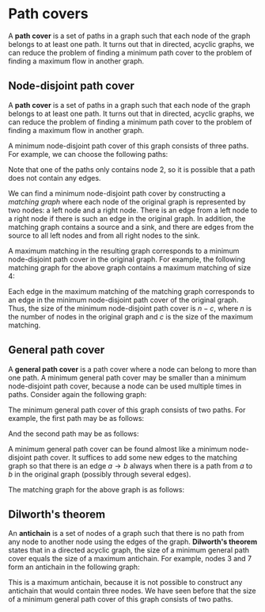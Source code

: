# Path covers

A **path cover** is a set of paths in a graph
such that each node of the graph belongs to at least one path.
It turns out that in directed, acyclic graphs,
we can reduce the problem of finding a minimum
path cover to the problem of finding a maximum
flow in another graph.

## Node-disjoint path cover

A **path cover** is a set of paths in a graph
such that each node of the graph belongs to at least one path.
It turns out that in directed, acyclic graphs,
we can reduce the problem of finding a minimum
path cover to the problem of finding a maximum
flow in another graph.

<script type="text/tikz">
\begin{tikzpicture}[scale=0.9]
\node[draw, circle] (1) at (0,0) {1};
\node[draw, circle] (2) at (2,0) {2};
\node[draw, circle] (3) at (4,0) {3};
\node[draw, circle] (4) at (6,0) {4};
\node[draw, circle] (5) at (0,-2) {5};
\node[draw, circle] (6) at (2,-2) {6};
\node[draw, circle] (7) at (4,-2) {7};

\path[draw,thick,->,>=latex] (1) -- (5);
\path[draw,thick,->,>=latex] (2) -- (6);
\path[draw,thick,->,>=latex] (3) -- (4);
\path[draw,thick,->,>=latex] (5) -- (6);
\path[draw,thick,->,>=latex] (6) -- (3);
\path[draw,thick,->,>=latex] (6) -- (7);
\end{tikzpicture}
</script>

A minimum node-disjoint path cover
of this graph
consists of three paths.
For example, we can choose the following paths:

<script type="text/tikz">
\begin{tikzpicture}[scale=0.9]
\node[draw, circle] (1) at (0,0) {1};
\node[draw, circle] (2) at (2,0) {2};
\node[draw, circle] (3) at (4,0) {3};
\node[draw, circle] (4) at (6,0) {4};
\node[draw, circle] (5) at (0,-2) {5};
\node[draw, circle] (6) at (2,-2) {6};
\node[draw, circle] (7) at (4,-2) {7};

\path[draw=red,thick,->,line width=2pt] (1) -- (5);
\path[draw=red,thick,->,line width=2pt] (5) -- (6);
\path[draw=red,thick,->,line width=2pt] (6) -- (7);
\path[draw=red,thick,->,line width=2pt] (3) -- (4);
\end{tikzpicture}
</script>

Note that one of the paths only contains node 2,
so it is possible that a path does not contain any edges.

We can find a minimum node-disjoint path cover
by constructing a _matching graph_ where each node
of the original graph is represented by
two nodes: a left node and a right node.
There is an edge from a left node to a right node
if there is such an edge in the original graph.
In addition, the matching graph contains a source and a sink,
and there are edges from the source to all
left nodes and from all right nodes to the sink.

A maximum matching in the resulting graph corresponds
to a minimum node-disjoint path cover in
the original graph.
For example, the following matching graph
for the above graph contains
a maximum matching of size 4:

<script type="text/tikz">
\begin{tikzpicture}[scale=0.9]
\node[draw, circle] (1a) at (0,6) {1};
\node[draw, circle] (2a) at (0,5) {2};
\node[draw, circle] (3a) at (0,4) {3};
\node[draw, circle] (4a) at (0,3) {4};
\node[draw, circle] (5a) at (0,2) {5};
\node[draw, circle] (6a) at (0,1) {6};
\node[draw, circle] (7a) at (0,0) {7};

\node[draw, circle] (1b) at (4,6) {1};
\node[draw, circle] (2b) at (4,5) {2};
\node[draw, circle] (3b) at (4,4) {3};
\node[draw, circle] (4b) at (4,3) {4};
\node[draw, circle] (5b) at (4,2) {5};
\node[draw, circle] (6b) at (4,1) {6};
\node[draw, circle] (7b) at (4,0) {7};

\node[draw, circle] (a) at (-3,3) {\phantom{0}};
\node[draw, circle] (b) at (7,3) {\phantom{0}};

%\path[draw,thick,->,>=latex] (1a) -- (5b);
\path[draw,thick,->,>=latex] (2a) -- (6b);
%\path[draw,thick,->,>=latex] (3a) -- (4b);
%\path[draw,thick,->,>=latex] (5a) -- (6b);
\path[draw,thick,->,>=latex] (6a) -- (3b);
%\path[draw,thick,->,>=latex] (6a) -- (7b);

\path[draw,thick,->,>=latex] (a) -- (1a);
\path[draw,thick,->,>=latex] (a) -- (2a);
\path[draw,thick,->,>=latex] (a) -- (3a);
\path[draw,thick,->,>=latex] (a) -- (4a);
\path[draw,thick,->,>=latex] (a) -- (5a);
\path[draw,thick,->,>=latex] (a) -- (6a);
\path[draw,thick,->,>=latex] (a) -- (7a);

\path[draw,thick,->,>=latex] (1b) -- (b);
\path[draw,thick,->,>=latex] (2b) -- (b);
\path[draw,thick,->,>=latex] (3b) -- (b);
\path[draw,thick,->,>=latex] (4b) -- (b);
\path[draw,thick,->,>=latex] (5b) -- (b);
\path[draw,thick,->,>=latex] (6b) -- (b);
\path[draw,thick,->,>=latex] (7b) -- (b);

\path[draw=red,thick,->,line width=2pt] (1a) -- (5b);
\path[draw=red,thick,->,line width=2pt] (5a) -- (6b);
\path[draw=red,thick,->,line width=2pt] (6a) -- (7b);
\path[draw=red,thick,->,line width=2pt] (3a) -- (4b);

\end{tikzpicture}
</script>

Each edge in the maximum matching of the matching graph corresponds
to an edge in the minimum node-disjoint path cover
of the original graph.
Thus, the size of the minimum node-disjoint path cover is $n-c$,
where $n$ is the number of nodes in the original graph
and $c$ is the size of the maximum matching.

## General path cover

A **general path cover** is a path cover
where a node can belong to more than one path.
A minimum general path cover may be smaller
than a minimum node-disjoint path cover,
because a node can be used multiple times in paths.
Consider again the following graph:

<script type="text/tikz">
\begin{tikzpicture}[scale=0.9]
\node[draw, circle] (1) at (0,0) {1};
\node[draw, circle] (2) at (2,0) {2};
\node[draw, circle] (3) at (4,0) {3};
\node[draw, circle] (4) at (6,0) {4};
\node[draw, circle] (5) at (0,-2) {5};
\node[draw, circle] (6) at (2,-2) {6};
\node[draw, circle] (7) at (4,-2) {7};

\path[draw,thick,->,>=latex] (1) -- (5);
\path[draw,thick,->,>=latex] (2) -- (6);
\path[draw,thick,->,>=latex] (3) -- (4);
\path[draw,thick,->,>=latex] (5) -- (6);
\path[draw,thick,->,>=latex] (6) -- (3);
\path[draw,thick,->,>=latex] (6) -- (7);
\end{tikzpicture}
</script>

The minimum general path cover of this graph
consists of two paths.
For example, the first path may be as follows:

<script type="text/tikz">
\begin{tikzpicture}[scale=0.9]
\node[draw, circle] (1) at (0,0) {1};
\node[draw, circle] (2) at (2,0) {2};
\node[draw, circle] (3) at (4,0) {3};
\node[draw, circle] (4) at (6,0) {4};
\node[draw, circle] (5) at (0,-2) {5};
\node[draw, circle] (6) at (2,-2) {6};
\node[draw, circle] (7) at (4,-2) {7};

\path[draw=red,thick,->,line width=2pt] (1) -- (5);
\path[draw=red,thick,->,line width=2pt] (5) -- (6);
\path[draw=red,thick,->,line width=2pt] (6) -- (3);
\path[draw=red,thick,->,line width=2pt] (3) -- (4);
\end{tikzpicture}
</script>

And the second path may be as follows:

<script type="text/tikz">
\begin{tikzpicture}[scale=0.9]
\node[draw, circle] (1) at (0,0) {1};
\node[draw, circle] (2) at (2,0) {2};
\node[draw, circle] (3) at (4,0) {3};
\node[draw, circle] (4) at (6,0) {4};
\node[draw, circle] (5) at (0,-2) {5};
\node[draw, circle] (6) at (2,-2) {6};
\node[draw, circle] (7) at (4,-2) {7};

\path[draw=red,thick,->,line width=2pt] (2) -- (6);
\path[draw=red,thick,->,line width=2pt] (6) -- (7);
\end{tikzpicture}
</script>

A minimum general path cover can be found
almost like a minimum node-disjoint path cover.
It suffices to add some new edges to the matching graph
so that there is an edge $a \rightarrow b$
always when there is a path from $a$ to $b$
in the original graph (possibly through several edges).

The matching graph for the above graph is as follows:

<script type="text/tikz">
\begin{tikzpicture}[scale=0.9]
\node[draw, circle] (1a) at (0,6) {1};
\node[draw, circle] (2a) at (0,5) {2};
\node[draw, circle] (3a) at (0,4) {3};
\node[draw, circle] (4a) at (0,3) {4};
\node[draw, circle] (5a) at (0,2) {5};
\node[draw, circle] (6a) at (0,1) {6};
\node[draw, circle] (7a) at (0,0) {7};

\node[draw, circle] (1b) at (4,6) {1};
\node[draw, circle] (2b) at (4,5) {2};
\node[draw, circle] (3b) at (4,4) {3};
\node[draw, circle] (4b) at (4,3) {4};
\node[draw, circle] (5b) at (4,2) {5};
\node[draw, circle] (6b) at (4,1) {6};
\node[draw, circle] (7b) at (4,0) {7};

\node[draw, circle] (a) at (-3,3) {\phantom{0}};
\node[draw, circle] (b) at (7,3) {\phantom{0}};


%\path[draw,thick,->,>=latex] (1a) -- (5b);
\path[draw,thick,->,>=latex] (1a) -- (6b);
\path[draw,thick,->,>=latex] (1a) -- (7b);
\path[draw,thick,->,>=latex] (1a) -- (3b);
\path[draw,thick,->,>=latex] (1a) -- (4b);
\path[draw,thick,->,>=latex] (5a) -- (6b);
\path[draw,thick,->,>=latex] (5a) -- (7b);
%\path[draw,thick,->,>=latex] (5a) -- (3b);
\path[draw,thick,->,>=latex] (5a) -- (4b);
\path[draw,thick,->,>=latex] (6a) -- (7b);
%\path[draw,thick,->,>=latex] (6a) -- (7b);
\path[draw,thick,->,>=latex] (6a) -- (3b);
%\path[draw,thick,->,>=latex] (3a) -- (4b);
%\path[draw,thick,->,>=latex] (2a) -- (6b);
\path[draw,thick,->,>=latex] (2a) -- (7b);
\path[draw,thick,->,>=latex] (2a) -- (3b);
\path[draw,thick,->,>=latex] (2a) -- (4b);


\path[draw,thick,->,>=latex] (a) -- (1a);
\path[draw,thick,->,>=latex] (a) -- (2a);
\path[draw,thick,->,>=latex] (a) -- (3a);
\path[draw,thick,->,>=latex] (a) -- (4a);
\path[draw,thick,->,>=latex] (a) -- (5a);
\path[draw,thick,->,>=latex] (a) -- (6a);
\path[draw,thick,->,>=latex] (a) -- (7a);

\path[draw,thick,->,>=latex] (1b) -- (b);
\path[draw,thick,->,>=latex] (2b) -- (b);
\path[draw,thick,->,>=latex] (3b) -- (b);
\path[draw,thick,->,>=latex] (4b) -- (b);
\path[draw,thick,->,>=latex] (5b) -- (b);
\path[draw,thick,->,>=latex] (6b) -- (b);
\path[draw,thick,->,>=latex] (7b) -- (b);

\path[draw=red,thick,->,line width=2pt] (1a) -- (5b);
\path[draw=red,thick,->,line width=2pt] (5a) -- (3b);
\path[draw=red,thick,->,line width=2pt] (3a) -- (4b);
\path[draw=red,thick,->,line width=2pt] (2a) -- (6b);
\path[draw=red,thick,->,line width=2pt] (6a) -- (7b);


% \path[draw=red,thick,->,line width=2pt] (1a) -- (6b);
% \path[draw=red,thick,->,line width=2pt] (1a) -- (7b);
% \path[draw=red,thick,->,line width=2pt] (1a) -- (3b);
% \path[draw=red,thick,->,line width=2pt] (1a) -- (4b);
% \path[draw=red,thick,->,line width=2pt] (5a) -- (6b);
% \path[draw=red,thick,->,line width=2pt] (5a) -- (7b);
% \path[draw=red,thick,->,line width=2pt] (5a) -- (3b);
% \path[draw=red,thick,->,line width=2pt] (5a) -- (4b);
% \path[draw=red,thick,->,line width=2pt] (6a) -- (7b);
% \path[draw=red,thick,->,line width=2pt] (6a) -- (7b);
% \path[draw=red,thick,->,line width=2pt] (6a) -- (3b);
% \path[draw=red,thick,->,line width=2pt] (3a) -- (4b);
% \path[draw=red,thick,->,line width=2pt] (2a) -- (6b);
% \path[draw=red,thick,->,line width=2pt] (2a) -- (7b);
% \path[draw=red,thick,->,line width=2pt] (2a) -- (3b);
% \path[draw=red,thick,->,line width=2pt] (2a) -- (4b);

\end{tikzpicture}
</script>

## Dilworth's theorem

An **antichain** is a set of nodes of a graph
such that there is no path
from any node to another node
using the edges of the graph.
**Dilworth's theorem** states that
in a directed acyclic graph, the size of
a minimum general path cover
equals the size of a maximum antichain.
For example, nodes 3 and 7 form an antichain
in the following graph:

<script type="text/tikz">
\begin{tikzpicture}[scale=0.9]
\node[draw, circle] (1) at (0,0) {1};
\node[draw, circle] (2) at (2,0) {2};
\node[draw, circle, fill=lightgray] (3) at (4,0) {3};
\node[draw, circle] (4) at (6,0) {4};
\node[draw, circle] (5) at (0,-2) {5};
\node[draw, circle] (6) at (2,-2) {6};
\node[draw, circle, fill=lightgray] (7) at (4,-2) {7};

\path[draw,thick,->,>=latex] (1) -- (5);
\path[draw,thick,->,>=latex] (2) -- (6);
\path[draw,thick,->,>=latex] (3) -- (4);
\path[draw,thick,->,>=latex] (5) -- (6);
\path[draw,thick,->,>=latex] (6) -- (3);
\path[draw,thick,->,>=latex] (6) -- (7);
\end{tikzpicture}
</script>

This is a maximum antichain, because it is not possible
to construct any antichain that would contain three nodes.
We have seen before that the size of a minimum
general path cover of this graph consists of two paths.
